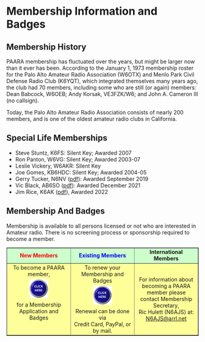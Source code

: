 # Membership Information and Badges

## Membership History

PAARA membership has fluctuated over the years, but might be larger now than it ever has been. According to the January 1, 1973 membership roster for the Palo Alto Amateur Radio Association (W6OTX) and Menlo Park Civil Defense Radio Club (K6YQT), which integrated themselves many years ago, the club had 70 members, including some who are still (or again) members: Dean Babcock, W6OEB; Andy Korsak, VE3FZK/W6; and John A. Cameron III (no callsign).

Today, the Palo Alto Amateur Radio Association consists of nearly 200 members, and is one of the oldest amateur radio clubs in California.

## Special Life Memberships

* Steve Stuntz, K6FS: Silent Key; Awarded 2007
* Ron Panton, W6VG: Silent Key; Awarded 2003-07
* Leslie Vickery, W6AKR: Silent Key
* Joe Gomes, KB6HDC: Silent Key; Awarded 2004-05
* Gerry Tucker, N6NV ([pdf](/membership/Gerry_proclamantion_3.pdf)): Awarded September 2019
* Vic Black, AB6SO ([pdf](/membership/Vic_Black_certificate.pdf)): Awarded December 2021
* Jim Rice, K6AK ([pdf](/membership/Jim_Rice_proclamation2.pdf)), Awarded 2022

## Membership And Badges

Membership is available to all persons licensed or not who are interested in Amateur radio. There is no screening process or sponsorship required to become a member.

<table align="center" border="1" cellpadding="0" cellspacing="0" style="border-collapse:collapse" width="640">
	<tbody>
		<tr>
			<td bgcolor="#CCFFCC" height="30">
			<div align="center"><span style="color:red;font-weight:bold;">New Members</span></div>
			</td>
			<td bgcolor="#CCFFCC">
			<div align="center"><span style="color:blue;font-weight:bold;">Existing Members</span></div>
			</td>
			<td bgcolor="#CCFFCC">
			<div align="center"><span style="font-weight:bold;">International Members</span></div>
			</td>
		</tr>
		<tr>
			<td bgcolor="#FFFF99" valign="top" width="33%">
			<div align="center"><span>To become a PAARA member,</span><br />
			<a href="/membership/new.html"><img border="0" height="50" src="/images/clickhere-70.png" vspace="5" width="50" alt="button" /></a><br />
			<span class="tahoma-14">for a Membership Application and Badges</span></div>
			</td>
			<td bgcolor="#FFFF99" valign="top" width="33%">
			<div align="center"><span>To renew your Membership and Badges</span><br />
			<a href="/membership/current.html"><img border="0" height="50" src="/images/clickhere-70.png" vspace="5" width="50" alt="button" /></a><br />
			<span class="tahoma-14">Renewal can be done via<br />
			Credit Card, PayPal, or by mail.</span></div>
			</td>
			<td bgcolor="#FFFF99" valign="middle" width="33%">
			<div align="center"><span>For information about becoming a PAARA member please contact Membership Secretary, </span><br />
			<span class="color:blue">Ric Hulett (N6AJS) at:<br />
			<a href="mailto:N6AJS@arrl.net">N6AJS@arrl.net</a></span></div>
			</td>
		</tr>
	</tbody>
</table>

